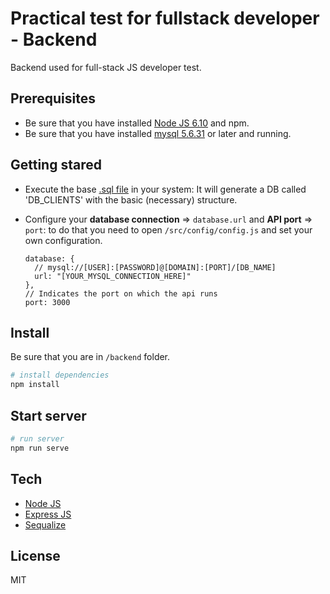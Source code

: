 # Practical test for fullstack developer - Backend

Backend used for full-stack JS developer test.


## Prerequisites
- Be sure that you have installed [Node JS 6.10](https://nodejs.org/en/download/) and npm.
- Be sure that you have installed [mysql 5.6.31](https://dev.mysql.com/downloads/file/?id=463209) or later and running.


## Getting stared
- Execute the base [.sql file](https://github.com/jhoansebastianlara/vuejs-clients/blob/master/backend/sql/clientsDB.sql) in your system: It will generate a DB called 'DB_CLIENTS' with the basic (necessary) structure.

- Configure your **database connection** => `database.url` and **API port** => `port`: to do that you need to open `/src/config/config.js` and set your own configuration.
  ```
  database: {
    // mysql://[USER]:[PASSWORD]@[DOMAIN]:[PORT]/[DB_NAME]
    url: "[YOUR_MYSQL_CONNECTION_HERE]"
  },
  // Indicates the port on which the api runs
  port: 3000
  ```


## Install
Be sure that you are in `/backend` folder.

``` bash
# install dependencies
npm install
```

## Start server
``` bash
# run server
npm run serve
```

## Tech
- [Node JS](https://nodejs.org)
- [Express JS](https://expressjs.com/)
- [Sequalize](http://sequelize.readthedocs.io/en/latest/)

## License
MIT
